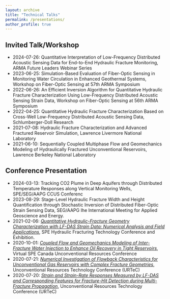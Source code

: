 ```yaml
---
layout: archive
title: "Technical Talks"
permalink: /presentations/
author_profile: true
---
```


## Invited Talk/Workshop
- 2024-07-26: Quantitative Interpretation of Low-Frequency Distributed Acoustic Sensing Data for End-to-End Hydraulic Fracture Monitoring, ARMA Future Leaders Webinar Series
- 2023-06-25: Simulation-Based Evaluation of Fiber-Optic Sensing in Monitoring Water Circulation in Enhanced Geothermal Systems,  Workshop on Fiber-Optic Sensing at 57th ARMA Symposium
- 2022-06-26: An Efficient Inversion Algorithm for Quantitative Hydraulic Fracture Characterization Using Low-Frequency Distributed Acoustic Sensing Strain Data, Workshop on Fiber-Optic Sensing at 56th ARMA Symposium
- 2022-04-25: Quantitative Hydraulic Fracture Characterization Based on Cross-Well Low-Frequency Distributed Acoustic Sensing Data, Schlumberger-Doll Research
- 2021-07-08: Hydraulic Fracture Characterization and Advanced Fractured Reservoir Simulation, Lawrence Livermore National Laboratory
- 2021-06-10: Sequentially Coupled Multiphase Flow and Geomechanics Modeling of Hydraulically Fractured Unconventional Reservoirs, Lawrence Berkeley National Laboratory


## Conference Presentation 
- 2024-03-13: Tracking CO2 Plume in Deep Aquifers through Distributed Temperature Responses along Vertical Monitoring Wells, SPE/SEG/AAPG CCUS Conferenc
- 2023-08-29: Stage-Level Hydraulic Fracture Width and Height Quantification through Stochastic Inversion
of Distributed Fiber-Optic Strain Sensing Data, SEG/AAPG Ihe International Meeting for Applied Geoscience and Energy.
- 2021-02-06: [*Quantitative Hydraulic-Fracture Geometry Characterization with LF-DAS Strain Data: Numerical Analysis and Field Applications*](https://doi.org/10.2118/204158-MS), SPE Hydraulic Fracturing Technology Conference and Exhibition. 
- 2020-10-01: [*Coupled Flow and Geomechanics Modeling of Inter-Fracture Water Injection to Enhance Oil Recovery in Tight Reservoirs*](https://doi.org/10.2118/199983-PA), Virtual SPE Canada Unconventional Resources Conference
- 2020-07-21: [*Numerical Investigation of Flowback Characteristics for Unconventional Gas Reservoirs with Complex Fracture Geometries*](https://www.onepetro.org/conference-paper/URTEC-2020-2955-MS), Unconventional Resources Technology Conference (URTeC)
- 2020-07-20: [*Strain and Strain-Rate Responses Measured by LF-DAS and Corresponding Features for Fracture-Hit Detection during Multi-Fracture Propagation*](https://www.onepetro.org/conference-paper/URTEC-2020-2948-MS), Unconventional Resources Technology Conference (URTeC) 
